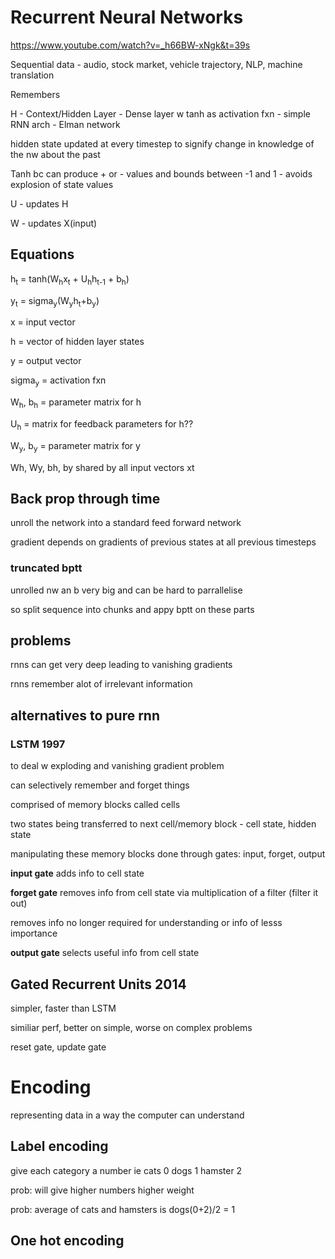 # Recurrent Neural Networks

https://www.youtube.com/watch?v=_h66BW-xNgk&t=39s

Sequential data - audio, stock market, vehicle trajectory, NLP, machine translation

Remembers

H - Context/Hidden Layer - Dense layer w tanh as activation fxn - simple RNN arch - Elman network

hidden state updated at every timestep to signify change in knowledge of the nw about the past

Tanh bc can produce + or - values and bounds between -1 and 1 - avoids explosion of state values

U - updates H

W - updates X(input)


## Equations

h<sub>t</sub> = tanh(W<sub>h</sub>x<sub>t</sub> + U<sub>h</sub>h<sub>t-1</sub> + b<sub>h</sub>)

y<sub>t</sub> = sigma<sub>y</sub>(W<sub>y</sub>h<sub>t</sub>+b<sub>y</sub>)

x = input vector

h = vector of hidden layer states

y = output vector

sigma<sub>y</sub> = activation fxn

W<sub>h</sub>, b<sub>h</sub> = parameter matrix for h

U<sub>h</sub> = matrix for feedback parameters for h?? 

W<sub>y</sub>, b<sub>y</sub> = parameter matrix for y

Wh, Wy, bh, by shared by all input vectors xt

## Back prop through time
unroll the network into a standard feed forward network

gradient depends on gradients of previous states at all previous timesteps

### truncated bptt

unrolled nw an b very big and can be hard to parrallelise

so split sequence into chunks and appy bptt on these parts

## problems
rnns can get very deep leading to vanishing gradients

rnns remember alot of irrelevant information

## alternatives to pure rnn

### LSTM 1997
to deal w exploding and vanishing gradient problem

can selectively remember and forget things

comprised of memory blocks called cells

two states being transferred to next cell/memory block - cell state, hidden state

manipulating these memory blocks done through gates: input, forget, output

**input gate** adds info to cell state

**forget gate** removes info from cell state via multiplication of a filter (filter it out)

removes info no longer required for understanding or info of lesss importance

**output gate** selects useful info from cell state

## Gated Recurrent Units 2014
simpler, faster than LSTM

similiar perf, better on simple, worse on complex problems

reset gate, update gate

# Encoding
representing data in a way the computer can understand
## Label encoding
give each category a number ie cats 0 dogs 1 hamster 2

prob: will give higher numbers higher weight

prob: average of cats and hamsters is dogs(0+2)/2 = 1 
## One hot encoding




